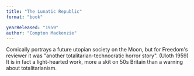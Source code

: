 ```yaml
---
title: "The Lunatic Republic"
format: "book"

yearReleased: "1959"
author: "Compton Mackenzie"
---
```


Comically portrays a future utopian society on the Moon, but for Freedom's reviewer it was "another totalitarian-technocratic horror story". (Uloth 1959) It is in fact a light-hearted work, more a skit on 50s Britain than a warning about totalitarianism.
